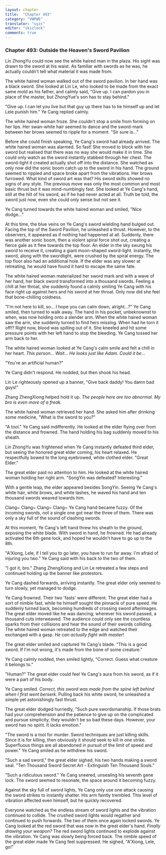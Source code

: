 ```yaml
---
layout: chapter
title:  "Chapter 493"
category: "VWPWE"
translator: "syzc"
editor: "skizlock"
comments: true
---
```


### Chapter 493: Outside the Heaven's Sword Pavilion

Lin ZhongYu could now see the white haired man in the plaza. His sight was drawn to the sword at his waist. As familiar with swords as he was, he actually couldn't tell what material it was made from.

The white haired woman walked out of the sword pavilion. In her hand was a black sword. She looked at Lin Le, who looked to be made from the exact same mold as his father, and calmly said, "Give up. I can pardon you in place of the master, but ZhongYue's son has to stay behind."

"Give up. I can let you live but that guy up there has to tie himself up and let Lele punish him." Ye Cang replied calmly.

The white haired woman froze. She couldn't stop a smile from forming on her lips. Her swan-white hair seemed to dance and the sword-mark between her brows seemed to ripple for a moment. "Sir sure is..."

Before she could finish speaking, Ye Cang's sword had already arrived. The white haired woman was alarmed. So fast! She moved to block with her sword but realised that there was no way she would make it in time. She could only watch as the sword instantly stabbed through her chest. The sword-light it created actually shot off into the distance. She watched as only now did the sonic boom catch up to the sword in his hand. The ground seemed to rippled and space broke apart from the vibrations. Her brows furrowed. What kind of sword art was that? His sword skills showed no signs of any style. The previous move was only the most common and most basic thrust but it was mind-numbingly fast. She looked at Ye Cang's hand, still at the hilt of his sword, as if he had never acted at all. Truth be told, the sword just now, even she could only sense but not see it.

Ye Cang turned towards the white haired woman and smiled, "Nice dodge..."

At this time, the blue veins on Ye Cang's sword wielding hand bulged out. Facing the top of the Sword Pavilion, he unleashed a thrust. However, to the observers, it appeared as if nothing had happened at all. Suddenly, there was another sonic boom, then a violent spiral force shot out, creating a fierce gale as it flew towards the top floor. An elder in the sky swung his sword to receive it, creating a giant moon-shaped sword-light. Instantly, the sword, along with the swordlight, were crushed by the spiral energy. The top floor also had an additional hole. If the elder was any slower at retreating, he would have found it hard to escape the same fate.

The white haired woman materialized her sword mark and with a wave of her hand, her black sword transformed into a thousand swords. Feeling a chill at her throat, she suddenly found a calmly smiling Ye Cang with his face right up against hers and his sword at her throat. Only now did she feel that bone-chilling coldness.

"I'm not here to kill, so... I hope you can calm down, alright...?" Ye Cang smiled, then turned to walk away. The hand in his pocket, unbeknownst to when, was now holding onto a slender arm. When the white haired woman saw the arm, she suddenly turned to find hers missing. When had he torn it off!? Right now, blood was spilling out of it. She kneeled and hit some pressure points with her left hand to stop the bleeding. Ye Cang tossed her arm back to her.

The white haired woman looked at Ye Cang's calm smile and felt a chill in her heart. *This person... Wait... He looks just like Adam. Could it be...* 

"You're an artificial human?"

Ye Cang didn't respond. He nodded, but then shook his head.

Lin Le righteously opened up a banner, "Give back daddy! You damn bad guys!"

Zhang ZhengXiong helped hold it up. *The people here are too abnormal. My bro is even more of a freak.*

The white haired woman retrieved her hand. She asked him after drinking some medicine, "What is the sword to you?"

"A tool." Ye Cang said indifferently. He looked at the elder flying over from the distance and frowned. The hand holding his bag suddenly moved to his sheath. 

Lin ZhongYu was frightened when Ye Cang instantly defeated third elder, but seeing the honored great elder coming, his heart relaxed. He respectfully bowed to the long eyebrowed, white clothed elder. "Great Elder."

The great elder paid no attention to him. He looked at the white haired woman holding her right arm. "SongYin was defeated? Interesting."

With a gentle leap, the elder appeared besides SongYin. Seeing Ye Cang's white hair, white brows, and white lashes, he waved his hand and ten thousand swords weaved towards him.

Clang~ Clang~ Clang~ Clang~ Ye Cang hand became fuzzy. Of the incoming swords, not a single one got near the three of them. There was only a sky full of the sound of clashing swords.

At this moment, Ye Cang's left hand threw his sheath to the ground, exposing the white blade. With sword in hand, he frowned. He had already activated the 6th gene lock, and hoped he wouldn't have to go up to the 8th.

"A'Xiong, Lele, if I tell you to go later, you have to run far away. I'm afraid of injuring you two." Ye Cang said with his back to the two of them.

"I got it, bro." Zhang ZhengXiong and Lin Le retreated a few steps and continued holding up the banner like protestors.

Ye Cang dashed forwards, arriving instantly. The great elder only seemed to turn slowly, yet managed to dodge.

Ye Cang frowned. Their two 'fasts' were different. The great elder had a sort of nimble fast, while he himself sought the pinnacle of pure speed. He suddenly turned back, becoming hundreds of crossing sword afterimages. The great elder moved like he was dancing; wherever his sword passed, a thousand cuts interweaved. The audience could only see the countless sparks from their collisions and hear the sound of their swords colliding. The white haired woman retreated to the edge and watched their exchanged with a gasp. *He can actually fight with master!*

The great elder smiled and captured Ye Cang's blade. "This is a good sword. If I'm not wrong, it's made from the bone of some creature."

Ye Cang calmly nodded, then smiled lightly, "Correct. Guess what creature it belongs to."

"Human?" The great elder could feel Ye Cang's aura from his sword, as if it were a part of his body.

Ye Cang smiled. *Correct, this sword was made from the spine left behind when I first went berserk.* Pulling back his white sword, he unleashed a simple yet astonishingly fast thrust. 

The great elder dodged hurriedly, "Such pure swordsmanship. If those brats had your comprehension and the patience to give up on the complicated and pursue simplicity, they wouldn't be so bad these days. However, your sword has no spirit. It lacks emotion."

"The sword is a tool for murder. Sword techniques are just killing skills. Since it is for killing, then obviously it should seek to kill in one strike. Superfluous things are all abandoned in pursuit of the limit of speed and power." Ye Cang smiled as he withdrew his sword.

"Such a sad sword," the great elder sighed, his two hands making a sword seal. "Ten Thousand Sword Secret Art - Extinguish Ten Thousand Souls."

"Such a ridiculous sword." Ye Cang sneered, unsealing his seventh gene lock. The sword seemed to resonate, the space around it becoming fuzzy.

Against the sky full of sword lights, Ye Cang only use one attack causing the sword strikes to instantly shatter. His arm faintly trembled. This level of vibration affected even himself, but he quickly recovered.

Everyone watched as the endless stream of sword lights and the vibration continued to collide. The crushed sword lights would regather and continued to push forwards. The two of them once again locked swords. Ye Cang looked at the red sword that was now in the great elder's hand. *Finally drawing your weapon?* The red sword lights continued to explode against the vibration. Ye Cang was slowly being forced back. The nimble speed of the great elder made Ye Cang feel suppressed. He sighed, "A'Xiong, Lele, go!"

